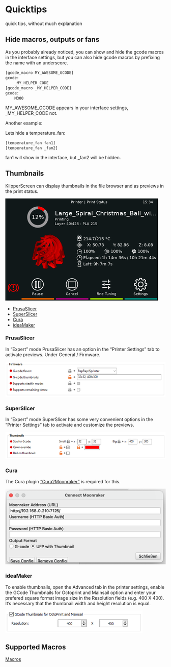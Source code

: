# Quicktips
quick tips, without much explanation


## Hide macros, outputs or fans
As you probably already noticed, you can show and hide the gcode macros in the interface settings,
but you can also hide gcode macros by prefixing the name with an underscore.

```
[gcode_macro MY_AWESOME_GCODE]
gcode:
    _MY_HELPER_CODE
[gcode_macro _MY_HELPER_CODE]
gcode:
    M300
```

MY_AWESOME_GCODE appears in your interface settings, _MY_HELPER_CODE not.

Another example:

Lets hide a temperature_fan:

```
[temperature_fan fan1]
[temperature_fan _fan2]
```

fan1 will show in the interface, but _fan2 will be hidden.


## Thumbnails
KlipperScreen can display thumbnails in the file browser and as previews in the print status.


![Job Status](img/panels/job_status.png)


* [PrusaSlicer](#prusaslicer)
* [SuperSlicer](#superslicer)
* [Cura](#cura)
* [ideaMaker](#ideamaker)

### PrusaSlicer
In “Expert” mode PrusaSlicer has an option in the “Printer Settings” tab to activate previews.
Under General / Firmware.


![PrusaSlicer](img/quicktips/PrusaSlicer-thumbnails.png)


### SuperSlicer
In “Expert” mode SuperSlicer has some very convenient options in the “Printer Settings” tab to activate and customize the previews.


![SuperSlicer](img/quicktips/SuperSlicer-thumbnails.png)


### Cura
The Cura plugin [“Cura2Moonraker”](https://github.com/emtrax-ltd/Cura2MoonrakerPlugin) is required for this.


![Cura](img/quicktips/Cura-thumbnails.png)


### ideaMaker
To enable thumbnails, open the Advanced tab in the printer settings, enable the GCode Thumbnails for Octoprint and Mainsail option and enter your prefered square format image size in the Resolution fields (e.g. 400 X 400). It’s necessary that the thumbnail width and height resolution is equal.


![ideaMaker](img/quicktips/IdeaMaker-thumbnails.png)


## Supported Macros
[Macros](macros.md)
